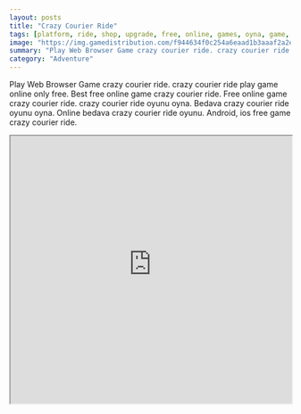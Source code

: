 ```yaml
---
layout: posts
title: "Crazy Courier Ride"
tags: [platform, ride, shop, upgrade, free, online, games, oyna, game, free, games, play, play, games]
image: "https://img.gamedistribution.com/f944634f0c254a6eaad1b3aaaf2a2e9f.jpg"
summary: "Play Web Browser Game crazy courier ride. crazy courier ride play game online only free. Best free online game crazy courier ride. Free online game crazy courier ride. crazy courier ride oyunu oyna. Bedava crazy courier ride oyunu oyna. Online bedava crazy courier ride oyunu. Android, ios free game crazy courier ride."
category: "Adventure"
---
```


Play Web Browser Game crazy courier ride. crazy courier ride play game online only free. Best free online game crazy courier ride. Free online game crazy courier ride. crazy courier ride oyunu oyna. Bedava crazy courier ride oyunu oyna. Online bedava crazy courier ride oyunu. Android, ios free game crazy courier ride.

<iframe width="100%" height="480px;" src="https://html5.gamedistribution.com/f944634f0c254a6eaad1b3aaaf2a2e9f/"></iframe>